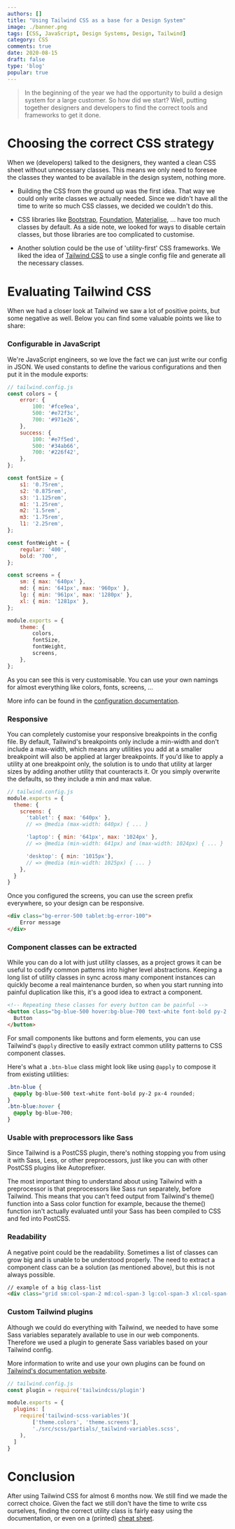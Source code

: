 ```yaml
---
authors: []
title: "Using Tailwind CSS as a base for a Design System"
image: ./banner.png
tags: [CSS, JavaScript, Design Systems, Design, Tailwind]
category: CSS
comments: true
date: 2020-08-15
draft: false
type: 'blog'
popular: true
---
```


> In the beginning of the year we had the opportunity to build a design system for a large customer.
> So how did we start?
> Well, putting together designers and developers to find the correct tools and frameworks to get it done.

# Choosing the correct CSS strategy

When we (developers) talked to the designers, they wanted a clean CSS sheet without unnecessary classes.
This means we only need to foresee the classes they wanted to be available in the design system, nothing more.

* Building the CSS from the ground up was the first idea.
That way we could only write classes we actually needed.
Since we didn't have all the time to write so much CSS classes, we decided we couldn't do this.

* CSS libraries like [Bootstrap](https://getbootstrap.com/), [Foundation](https://get.foundation/), [Materialise](https://materializecss.com/), ... have too much classes by default.
 As a side note, we looked for ways to disable certain classes, but those libraries are too complicated to customise.

* Another solution could be the use of 'utility-first' CSS frameworks.
We liked the idea of [Tailwind CSS](https://tailwindcss.com/) to use a single config file and generate all the necessary classes.

# Evaluating Tailwind CSS

When we had a closer look at Tailwind we saw a lot of positive points, but some negative as well.
Below you can find some valuable points we like to share:

### Configurable in JavaScript

We're JavaScript engineers, so we love the fact we can just write our config in JSON.
We used constants to define the various configurations and then put it in the module exports:

```javascript
// tailwind.config.js
const colors = {
    error: {
        100: '#fce9ea',
        500: '#e72f3c',
        700: '#971e26',
    },
    success: {
        100: '#e7f5ed',
        500: '#34ab66',
        700: '#226f42',
    },
};

const fontSize = {
    s1: '0.75rem',
    s2: '0.875rem',
    s3: '1.125rem',
    m1: '1.25rem',
    m2: '1.5rem',
    m3: '1.75rem',
    l1: '2.25rem',
};

const fontWeight = {
    regular: '400',
    bold: '700',
};

const screens = {
    sm: { max: '640px' },
    md: { min: '641px', max: '960px' },
    lg: { min: '961px', max: '1280px' },
    xl: { min: '1281px' },
};

module.exports = {
    theme: {
        colors,
        fontSize,
        fontWeight,
        screens,
    },
};
```
As you can see this is very customisable.
You can use your own namings for almost everything like colors, fonts, screens, ...

More info can be found in the [configuration documentation](https://tailwindcss.com/docs/configuration/).

### Responsive

You can completely customise your responsive breakpoints in the config file.
By default, Tailwind's breakpoints only include a min-width and don't include a max-width, which means any utilities you add at a smaller breakpoint will also be applied at larger breakpoints.
If you'd like to apply a utility at one breakpoint only, the solution is to undo that utility at larger sizes by adding another utility that counteracts it.
Or you simply overwrite the defaults, so they include a min and max value.

```javascript
// tailwind.config.js
module.exports = {
  theme: {
    screens: {
      'tablet': { max: '640px' },
      // => @media (max-width: 640px) { ... }

      'laptop': { min: '641px', max: '1024px' },
      // => @media (min-width: 641px) and (max-width: 1024px) { ... }

      'desktop': { min: '1015px'},
      // => @media (min-width: 1025px) { ... }
    },
  }
}
```

Once you configured the screens, you can use the screen prefix everywhere, so your design can be responsive.

```html
<div class="bg-error-500 tablet:bg-error-100">
    Error message
</div>
```

### Component classes can be extracted

While you can do a lot with just utility classes, as a project grows it can be useful to codify common patterns into higher level abstractions.
Keeping a long list of utility classes in sync across many component instances can quickly become a real maintenance burden, so when you start running into painful duplication like this, it's a good idea to extract a component.

```html
<!-- Repeating these classes for every button can be painful -->
<button class="bg-blue-500 hover:bg-blue-700 text-white font-bold py-2 px-4 rounded">
  Button
</button>
```

For small components like buttons and form elements, you can use Tailwind's `@apply` directive to easily extract common utility patterns to CSS component classes.

Here's what a `.btn-blue` class might look like using `@apply` to compose it from existing utilities:

```css
.btn-blue {
  @apply bg-blue-500 text-white font-bold py-2 px-4 rounded;
}
.btn-blue:hover {
  @apply bg-blue-700;
}
```

### Usable with preprocessors like Sass

Since Tailwind is a PostCSS plugin, there's nothing stopping you from using it with Sass, Less, or other preprocessors, just like you can with other PostCSS plugins like Autoprefixer.

The most important thing to understand about using Tailwind with a preprocessor is that preprocessors like Sass run separately, before Tailwind.
This means that you can't feed output from Tailwind's theme() function into a Sass color function for example, because the theme() function isn't actually evaluated until your Sass has been compiled to CSS and fed into PostCSS.

### Readability

A negative point could be the readability.
Sometimes a list of classes can grow big and is unable to be understood properly.
The need to extract a component class can be a solution (as mentioned above), but this is not always possible.

```html
// example of a big class-list
<div class="grid sm:col-span-2 md:col-span-3 lg:col-span-3 xl:col-span-3 w-full bg-blue-500 text-white font-bold h-20 py-2 px-4 my-5 mt-4 rounded"></div>
```

### Custom Tailwind plugins

Although we could do everything with Tailwind, we needed to have some Sass variables separately available to use in our web components.
Therefore we used a plugin to generate Sass variables based on your Tailwind config.

More information to write and use your own plugins can be found on [Tailwind's documentation website](https://tailwindcss.com/docs/plugins/).

```javascript
// tailwind.config.js
const plugin = require('tailwindcss/plugin')

module.exports = {
  plugins: [
    require('tailwind-scss-variables')(
        ['theme.colors', 'theme.screens'],
        './src/scss/partials/_tailwind-variables.scss',
    ),
  ]
}
```

# Conclusion

After using Tailwind CSS for almost 6 months now.
We still find we made the correct choice.
Given the fact we still don't have the time to write css ourselves, finding the correct utility class is fairly easy using the documentation, or even on a (printed) [cheat sheet](https://nerdcave.com/tailwind-cheat-sheet/).